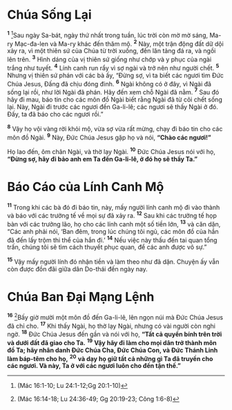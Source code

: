 # Chúa Sống Lại
<sup><b>1</b></sup> [^1@-1181f7ef-b14d-4ea2-8d4b-9ac8e8a4ac80]Sau ngày Sa-bát, ngày thứ nhất trong tuần, lúc trời còn mờ mờ sáng, Ma-ry Mạc-đa-len và Ma-ry khác đến thăm mộ. <sup><b>2</b></sup> Này, một trận động đất dữ dội xảy ra, vì một thiên sứ của Chúa từ trời xuống, đến lăn tảng đá ra, và ngồi lên trên. <sup><b>3</b></sup> Hình dáng của vị thiên sứ giống như chớp và y phục của ngài trắng như tuyết. <sup><b>4</b></sup> Lính canh run rẩy vì sợ ngài và trở nên như người chết. <sup><b>5</b></sup> Nhưng vị thiên sứ phán với các bà ấy, “Đừng sợ, vì ta biết các ngươi tìm Đức Chúa Jesus, Đấng đã chịu đóng đinh. <sup><b>6</b></sup> Ngài không có ở đây, vì Ngài đã sống lại rồi, như lời Ngài đã phán. Hãy đến xem chỗ Ngài đã nằm. <sup><b>7</b></sup> Sau đó hãy đi mau, báo tin cho các môn đồ Ngài biết rằng Ngài đã từ cõi chết sống lại. Này, Ngài đi trước các ngươi đến Ga-li-lê; các ngươi sẽ thấy Ngài ở đó. Đấy, ta đã báo cho các ngươi rồi.”

<sup><b>8</b></sup> Vậy họ vội vàng rời khỏi mộ, vừa sợ vừa rất mừng, chạy đi báo tin cho các môn đồ Ngài. <sup><b>9</b></sup> Này, Đức Chúa Jesus gặp họ và nói, **“Chào các ngươi!”**

Họ lao đến, ôm chân Ngài, và thờ lạy Ngài. <sup><b>10</b></sup> Đức Chúa Jesus nói với họ, **“Đừng sợ, hãy đi bảo anh em Ta đến Ga-li-lê, ở đó họ sẽ thấy Ta.”**

# Báo Cáo của Lính Canh Mộ
<sup><b>11</b></sup> Trong khi các bà đó đi báo tin, này, mấy người lính canh mộ đi vào thành và báo với các trưởng tế về mọi sự đã xảy ra. <sup><b>12</b></sup> Sau khi các trưởng tế họp bàn với các trưởng lão, họ cho các lính canh một số tiền lớn, <sup><b>13</b></sup> và căn dặn, “Các anh phải nói, ‘Ban đêm, trong lúc chúng tôi ngủ, các môn đồ của hắn đã đến lấy trộm thi thể của hắn đi.’ <sup><b>14</b></sup> Nếu việc này thấu đến tai quan tổng trấn, chúng tôi sẽ tìm cách thuyết phục quan, để các anh được vô sự.”

<sup><b>15</b></sup> Vậy mấy người lính đó nhận tiền và làm theo như đã dặn. Chuyện ấy vẫn còn được đồn đãi giữa dân Do-thái đến ngày nay.

# Chúa Ban Đại Mạng Lệnh
<sup><b>16</b></sup> [^2@-1181f7ef-b14d-4ea2-8d4b-9ac8e8a4ac80]Bấy giờ mười một môn đồ đến Ga-li-lê, lên ngọn núi mà Đức Chúa Jesus đã chỉ cho. <sup><b>17</b></sup> Khi thấy Ngài, họ thờ lạy Ngài, nhưng có vài người còn nghi ngờ. <sup><b>18</b></sup> Đức Chúa Jesus đến gần và nói với họ, **“Tất cả quyền bính trên trời và dưới đất đã giao cho Ta.** <sup><b>19</b></sup> **Vậy hãy đi làm cho mọi dân trở thành môn đồ Ta; hãy nhân danh Đức Chúa Cha, Đức Chúa Con, và Đức Thánh Linh làm báp-têm cho họ,** <sup><b>20</b></sup> **và dạy họ giữ tất cả những gì Ta đã truyền cho các ngươi. Và này, Ta ở với các ngươi luôn cho đến tận thế.”**

[^1@-1181f7ef-b14d-4ea2-8d4b-9ac8e8a4ac80]: (Mác 16:1-10; Lu 24:1-12;Gg 20:1-10)
[^2@-1181f7ef-b14d-4ea2-8d4b-9ac8e8a4ac80]: (Mác 16:14-18; Lu 24:36-49; Gg 20:19-23; Công 1:6-8)